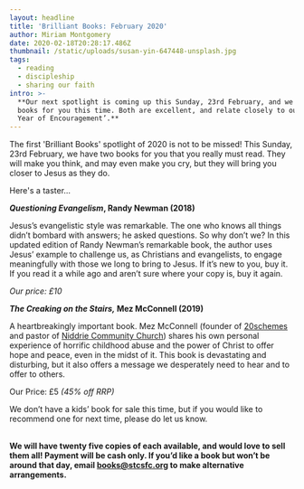 ```yaml
---
layout: headline
title: 'Brilliant Books: February 2020'
author: Miriam Montgomery
date: 2020-02-18T20:28:17.486Z
thumbnail: /static/uploads/susan-yin-647448-unsplash.jpg
tags:
  - reading
  - discipleship
  - sharing our faith
intro: >-
  **Our next spotlight is coming up this Sunday, 23rd February, and we have two
  books for you this time. Both are excellent, and relate closely to our ‘2020
  Year of Encouragement’.**
---
```

The first 'Brilliant Books' spotlight of 2020 is not to be missed! This Sunday, 23rd February, we have two books for you that you really must read. They will make you think, and may even make you cry, but they will bring you closer to Jesus as they do.

Here's a taster...

***Questioning Evangelism*, Randy Newman (2018)**

Jesus’s evangelistic style was remarkable. The one who knows all things didn’t bombard with answers; he asked questions. So why don’t we? In this updated edition of Randy Newman’s remarkable book, the author uses Jesus’ example to challenge us, as Christians and evangelists, to engage meaningfully with those we long to bring to Jesus. If it’s new to you, buy it. If you read it a while ago and aren’t sure where your copy is, buy it again.

*Our price: £10*

***The Creaking on the Stairs,* Mez McConnell (2019)**

A heartbreakingly important book. Mez McConnell (founder of [20schemes](https://20schemes.com/) and pastor of [Niddrie Community Church](https://niddrie.org/)) shares his own personal experience of horrific childhood abuse and the power of Christ to offer hope and peace, even in the midst of it. This book is devastating and disturbing, but it also offers a message we desperately need to hear and to offer to others.

Our Price: £5 *(45% off RRP)*

We don’t have a kids’ book for sale this time, but if you would like to recommend one for next time, please do let us know.

**\
We will have twenty five copies of each available, and would love to sell them all! Payment will be cash only. If you’d like a book but won’t be around that day, email [books@stcsfc.org](mailto:books@stcsfc.org) to make alternative arrangements.**
